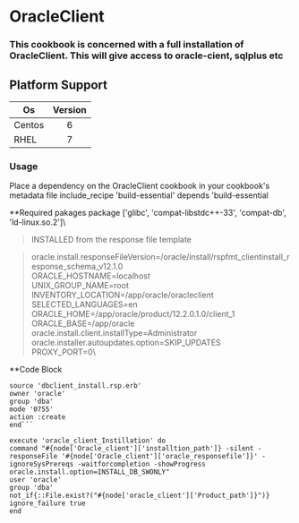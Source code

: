 # OracleClient



### **This cookbook is concerned with a full installation of OracleClient. This will give access to oracle-cient, sqlplus etc**

## **Platform Support**

| Os            | Version       | 
| ------------- |:-------------:| 
| Centos        | 6             | 
| RHEL          | 7             | 



### Usage

Place a dependency on the OracleClient cookbook in your cookbook's metadata file include_recipe 'build-essential' depends 'build-essential

**Required pakages package ['glibc', 'compat-libstdc++-33', 'compat-db', 'ld-linux.so.2']\

>INSTALLED from the response file template

>oracle.install.responseFileVersion=/oracle/install/rspfmt_clientinstall_response_schema_v12.1.0\
>ORACLE_HOSTNAME=localhost\
>UNIX_GROUP_NAME=root\
>INVENTORY_LOCATION=/app/oracle/oracleclient\
>SELECTED_LANGUAGES=en\
>ORACLE_HOME=/app/oracle/product/12.2.0.1.0/client_1\
>ORACLE_BASE=/app/oracle\
>oracle.install.client.installType=Administrator\
>oracle.installer.autoupdates.option=SKIP_UPDATES\
>PROXY_PORT=0\


**Code Block


```template "#{node['Oracle_client']['oracle_responsefile']}" do
source 'dbclient_install.rsp.erb'
owner 'oracle'
group 'dba'
mode '0755'
action :create
end```

execute 'oracle_client_Instillation' do
command "#{node['Oracle_client']['installtion_path']} -silent -responseFile '#{node['Oracle_client']['oracle_responsefile']}' -ignoreSysPrereqs -waitforcompletion -showProgress oracle.install.option=INSTALL_DB_SWONLY"
user 'oracle'
group 'dba'
not_if{::File.exist?("#{node['oracle_client']['Product_path']}")}
ignore_failure true
end
